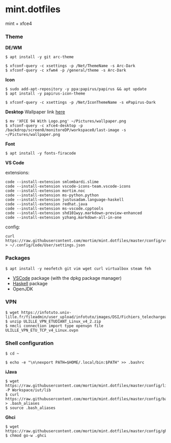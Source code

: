 # mint.dotfiles

mint + xfce4

### Theme
**DE/WM**

```
$ apt install -y git arc-theme
```

```
$ xfconf-query -c xsettings -p /Net/ThemeName -s Arc-Dark
$ xfconf-query -c xfwm4 -p /general/theme -s Arc-Dark
```

**Icon**

```
$ sudo add-apt-repository -y ppa:papirus/papirus && apt update
$ apt install -y papirus-icon-theme
```

```
$ xfconf-query -c xsettings -p /Net/IconThemeName -s ePapirus-Dark
```

**Desktop**
Wallpaper link [here](https://www.xfce-look.org/p/1483687)

```
$ mv 'XFCE 94 With Logo.png' ~/Pictures/wallpaper.png
$ xfconf-query -c xfce4-desktop -p /backdrop/screen0/monitoreDP/workspace0/last-image -s ~/Pictures/wallpaper.png
```

**Font**
```
$ apt install -y fonts-firacode
```

**VS Code**

extensions:
```
code --install-extension smlombardi.slime
code --install-extension vscode-icons-team.vscode-icons
code --install-extension mortim.noc
code --install-extension ms-python.python
code --install-extension justusadam.language-haskell
code --install-extension redhat.java
code --install-extension ms-vscode.cpptools
code --install-extension shd101wyy.markdown-preview-enhanced
code --install-extension yzhang.markdown-all-in-one
```

config:
```
curl https://raw.githubusercontent.com/mortim/mint.dotfiles/master/config/vscode/settings.json > ~/.config/Code/User/settings.json
```

### Packages
```
$ apt install -y neofetch git vim wget curl virtualbox steam feh
```

- [VSCode](https://code.visualstudio.com/) package (with the dpkg package manager)
- [Haskell](https://www.haskell.org/ghcup/) package
- OpenJDK

### VPN
```
$ wget https://infotuto.univ-lille.fr/fileadmin/user_upload/infotuto/images/DSI/Fichiers_telechargeables/Clients_VPN/ULILLE_VPN_ETUDIANT_Linux_v4_2.zip
$ unzip ULILLE_VPN_ETUDIANT_Linux_v4_2.zip
$ nmcli connection import type openvpn file ULILLE_VPN_ETU_TCP_v4_Linux.ovpn
```


### Shell configuration
```
$ cd ~
```

```
$ echo -e "\n\nexport PATH=$HOME/.local/bin:$PATH" >> .bashrc
```

**iJava**

```
$ wget https://raw.githubusercontent.com/mortim/mint.dotfiles/master/config/lib/program.jar -P Workspace/iut/lib
$ curl https://raw.githubusercontent.com/mortim/mint.dotfiles/master/config/bash/.bash_aliases > .bash_aliases
$ source .bash_aliases
```

**Ghci**

```
$ wget https://raw.githubusercontent.com/mortim/mint.dotfiles/master/config/ghci/.ghci
$ chmod go-w .ghci
```